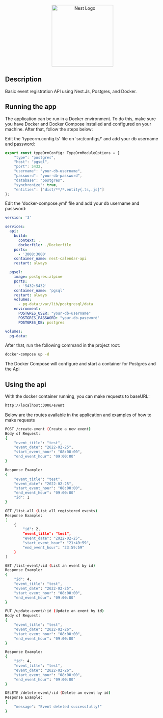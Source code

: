 <p align="center">
  <img src="https://nestjs.com/img/logo-small.svg" width="200" alt="Nest Logo" />
</p>

## Description
Basic event registration API using Nest.Js, Postgres, and Docker.

## Running the app
The application can be run in a Docker environment. To do this, make sure you have Docker and Docker Compose installed and configured on your machine.
After that, follow the steps below:

Edit the 'typeorm.config.ts' file on 'src/configs/' and add your db username and password:

```js
export const typeOrmConfig: TypeOrmModuleOptions = {
    "type": "postgres",
    "host": "pgsql",
    "port": 5432,
    "username": "your-db-username",
    "password": "your-db-password",
    "database": "postgres",
    "synchronize": true,
    "entities": ["dist/**/*.entity{.ts,.js}"]
};
```
Edit the 'docker-compose.yml' file and add your db username and password:

```yml
version: '3'

services:
  api:
    build:
      context: .
      dockerfile: ./Dockerfile
    ports:
      - '3000:3000'
    container_name: nest-calendar-api
    restart: always

  pgsql:
    image: postgres:alpine
    ports:
      - '5432:5432'
    container_name: 'pgsql'
    restart: always
    volumes:
      - pg-data:/var/lib/postgresql/data
    environment:
      POSTGRES_USER: "your-db-username"
      POSTGRES_PASSWORD: "your-db-password"
      POSTGRES_DB: postgres

volumes:
  pg-data:
```
After that, run the following command in the project root:

```bash
docker-compose up -d
```
The Docker Compose will configure and start a container for Postgres and the Api

## Using the api
With the docker container running, you can make requests to baseURL:
```bash
http://localhost:3000/event
```
Below are the routes available in the application and examples of how to make requests

```sh
POST /create-event (Create a new event)
Body of Request:
{
    "event_title": "test",
    "event_date": "2022-02-25",
    "start_event_hour": "08:00:00",
    "end_event_hour": "09:00:00"
}

Response Example:
{
    "event_title": "test",
    "event_date": "2022-02-25",
    "start_event_hour": "08:00:00",
    "end_event_hour": "09:00:00"
    "id": 1
}
```

```sh
GET /list-all (List all registered events)
Response Example:
[
    {
        "id": 2,
        "event_title": "test",
        "event_date": "2022-02-25",
        "start_event_hour": "21:49:59",
        "end_event_hour": "23:59:59"
    }
]
```

```sh
GET /list-event/:id (List an event by id)
Response Example:
{
    "id": 4,
    "event_title": "test",
    "event_date": "2022-02-25",
    "start_event_hour": "08:00:00",
    "end_event_hour": "09:00:00"
}
```

```sh
PUT /update-event/:id (Update an event by id)
Body of Request:
{
    "event_title": "test",
    "event_date": "2022-02-26",
    "start_event_hour": "08:00:00",
    "end_event_hour": "09:00:00"
}

Response Example:
{
    "id": 4,
    "event_title": "test",
    "event_date": "2022-02-26",
    "start_event_hour": "08:00:00",
    "end_event_hour": "09:00:00"
}
```

```sh
DELETE /delete-event/:id (Delete an event by id)
Response Example:
{
    "message": "Event deleted successfully!"
}
```


